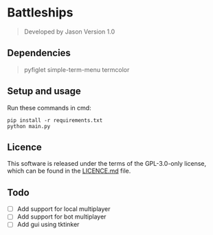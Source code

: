 # Battleships
> Developed by Jason
> Version 1.0

## Dependencies
> pyfiglet
> simple-term-menu
> termcolor

## Setup and usage
Run these commands in cmd:
    
    pip install -r requirements.txt
    python main.py

## Licence
This software is released under the terms of the GPL-3.0-only license, which can be found in the [LICENCE.md](LICENCE.md) file.

## Todo
- [ ] Add support for local multiplayer
- [ ] Add support for bot multiplayer
- [ ] Add gui using tktinker